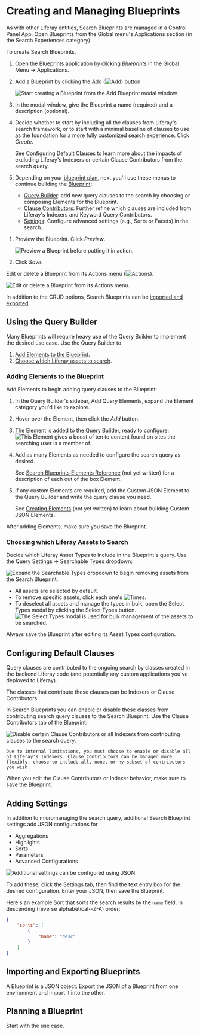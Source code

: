 # Creating and Managing Blueprints

As with other Liferay entities, Search Blueprints are managed in a Control Panel App. Open Blueprints from the Global menu's Applications section (in the Search Experiences category).

To create Search Blueprints,

1. Open the Blueprints application by clicking _Blueprints_ in the Global Menu &rarr; Applications.

1. Add a Blueprint by clicking the Add (![Add](../../../images/icon-add.png)) button.

   ![Start creating a Blueprint from the Add Blueprint modal window.](./creating-and-managing-blueprints/images/02.png)

1. In the modal window, give the Blueprint a name (required) and a description (optional).

1. Decide whether to start by including all the clauses from Liferay's search framework, or to start with a minimal baseline of clauses to use as the foundation for a more fully customized search experience. Click _Create_.

   See [Configuring Default Clauses](#configuring-default-clauses) to learn more about the impacts of excluding Liferay's Indexers or certain Clause Contributors from the search query.

1. Depending on your [blueprint plan](#planning-a-blueprint), next you'll use these menus to continue building the [Blueprint](./understanding-search-blueprints.md#what-is-a-blueprint):

   - [Query Builder](#using-the-query-builder): add new query clauses to the search by choosing or composing Elements for the Blueprint.
   - [Clause Contributors](#configuring-default-clauses): Further refine which clauses are included from Liferay's Indexers and Keyword Query Contributors. 
   - [Settings](#adding-settings): Configure advanced settings (e.g., Sorts or Facets) in the search.

<!-- SME Question: I heard that Preview will likely be postponed. Please confirm. -->
1. Preview the Blueprint. Click _Preview_.

   ![Preview a Blueprint before putting it in action.](./creating-and-managing-blueprints/images/01.png)

1. Click _Save_.

Edit or delete a Blueprint from its Actions menu (![Actions](../../../images/icon-actions.png)).

![Edit or delete a Blueprint from its Actions menu.](./creating-and-managing-blueprints/images/03.png)

<!-- SME Question: what about editing or deleting a blueprint while in use? do we have any safety mechanism for this? maybe a warning to the user? should we say something about it here? -->


<!-- SME Question: How about Import/Export? Postponed? Please confirm. -->
In addition to the CRUD options, Search Blueprints can be [imported and exported](#importing-and-exporting-blueprints).

## Using the Query Builder

Many Blueprints will require heavy use of the Query Builder to implement the desired use case. Use the Query Builder to

1. [Add Elements to the Blueprint](#adding-elements-to-the-blueprint).
1. [Choose which Liferay assets to search](#choosing-which-liferay-assets-to-search).

### Adding Elements to the Blueprint

Add Elements to begin adding query clauses to the Blueprint:

1. In the Query Builder's sidebar, Add Query Elements, expand the Element category you'd like to explore.
1. Hover over the Element, then click the _Add_ button.
1. The Element is added to the Query Builder, ready to configure:
   ![This Element gives a boost of ten to content found on sites the searching user is a member of.](./creating-and-managing-blueprints/images/04.png)
1. Add as many Elements as needed to configure the search query as desired.

   See [Search Blueprints Elements Reference](./search-blueprints-elements-reference.md) (not yet written) for a description of each out of the box Element.

1. If any custom Elements are required, add the Custom JSON Element to the Query Builder and write the query clause you need.

   See [Creating Elements](./creating-elements.md) (not yet written) to learn about building Custom JSON Elements.

<!-- TODO: Remove not yet written statements when written -->

After adding Elements, make sure you save the Blueprint.

### Choosing which Liferay Assets to Search

Decide which Liferay Asset Types to include in the Blueprint's query. Use the Query Settings &rarr; Searchable Types dropdown:

![Expand the Searchable Types dropdown to begin removing assets from the Search Blueprint.](./creating-and-managing-blueprints/images/05.png)

- All assets are selected by default.
- To remove specific assets, click each one's ![Times](./../../../images/icon-times.png).
- To deselect all assets and manage the types in bulk, open the Select Types modal by clicking the Select Types button.
    ![The Select Types modal is used for bulk management of the assets to be searched.](./creating-and-managing-blueprints/images/06.png)

<!-- SME Question: What are the repercussions of choosing all, or none? Do I need to add information based on https://docs.google.com/document/d/1i3TI3F2ieswmyukKduDLPsYtaTUfbLAOBYQ-ru1yFDI/edit ? --> 

Always save the Blueprint after editing its Asset Types configuration.

## Configuring Default Clauses

Query clauses are contributed to the ongoing search by classes created in the backend Liferay code (and potentially any custom applications you've deployed to Liferay).

The classes that contribute these clauses can be Indexers or Clause Contributors. 

In Search Blueprints you can enable or disable these classes from contributing search query clauses to the Search Blueprint. Use the Clause Contributors tab of the Blueprint:

![Disable certain Clause Contributors or all Indexers from contributing clauses to the search query.](./creating-and-managing-blueprints/images/07.png)

```{note}
Due to internal limitations, you must choose to enable or disable all of Liferay's Indexers. Clause Contributors can be managed more flexibly: choose to include all, none, or ny subset of contributors you wish.
```

When you edit the Clause Contributors or Indexer behavior, make sure to save the Blueprint.

<!-- TODO: Read and incorporate Andre's GDoc content:  https://docs.google.com/document/d/1i3TI3F2ieswmyukKduDLPsYtaTUfbLAOBYQ-ru1yFDI/edit -->

## Adding Settings

In addition to micromanaging the search query, additional Search Blueprint settings add JSON configurations for

- Aggregations
- Highlights
- Sorts
- Parameters
- Advanced Configurations

![Additional settings can be configured using JSON.](./creating-and-managing-blueprints/images/08.png)

To add these, click the Settings tab, then find the text entry box for the desired configuration. Enter your JSON, then save the Blueprint.

Here's an example Sort that sorts the search results by the `name` field, in descending (reverse alphabetical--Z-A) order:

```json
{
	"sorts": [
		{
			"name": "desc"
		}
	]
}
```

## Importing and Exporting Blueprints

<!-- Not in master as of 12/1/2021 -->

A Blueprint is a JSON object. Export the JSON of a Blueprint from one environment and import it into the other.

<!-- Should be able to import and export the JSON of a blueprint. -->

<!-- Maybe not part of v1: Applying Blueprints to a Search (at first one, then multiple blueprints will be able to be applied to a single search page. -->


## Planning a Blueprint
<!-- should Planning a Blueprint (is `Designing` a better verb?) go  in the overview article, Understanding Blueprints? -->

Start with the use case.
